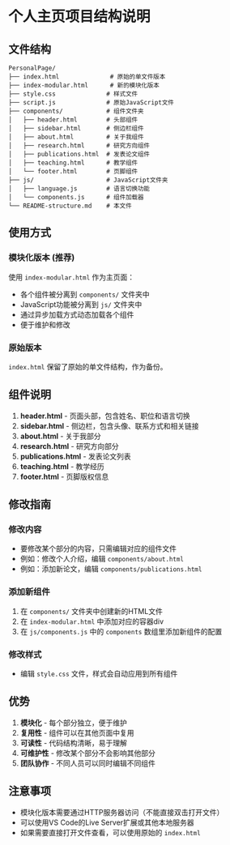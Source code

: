 # 个人主页项目结构说明

## 文件结构

```
PersonalPage/
├── index.html              # 原始的单文件版本
├── index-modular.html      # 新的模块化版本
├── style.css              # 样式文件
├── script.js              # 原始JavaScript文件
├── components/            # 组件文件夹
│   ├── header.html        # 头部组件
│   ├── sidebar.html       # 侧边栏组件
│   ├── about.html         # 关于我组件
│   ├── research.html      # 研究方向组件
│   ├── publications.html  # 发表论文组件
│   ├── teaching.html      # 教学组件
│   └── footer.html        # 页脚组件
├── js/                    # JavaScript文件夹
│   ├── language.js        # 语言切换功能
│   └── components.js      # 组件加载器
└── README-structure.md    # 本文件
```

## 使用方式

### 模块化版本 (推荐)
使用 `index-modular.html` 作为主页面：
- 各个组件被分离到 `components/` 文件夹中
- JavaScript功能被分离到 `js/` 文件夹中
- 通过异步加载方式动态加载各个组件
- 便于维护和修改

### 原始版本
`index.html` 保留了原始的单文件结构，作为备份。

## 组件说明

1. **header.html** - 页面头部，包含姓名、职位和语言切换
2. **sidebar.html** - 侧边栏，包含头像、联系方式和相关链接
3. **about.html** - 关于我部分
4. **research.html** - 研究方向部分
5. **publications.html** - 发表论文列表
6. **teaching.html** - 教学经历
7. **footer.html** - 页脚版权信息

## 修改指南

### 修改内容
- 要修改某个部分的内容，只需编辑对应的组件文件
- 例如：修改个人介绍，编辑 `components/about.html`
- 例如：添加新论文，编辑 `components/publications.html`

### 添加新组件
1. 在 `components/` 文件夹中创建新的HTML文件
2. 在 `index-modular.html` 中添加对应的容器div
3. 在 `js/components.js` 中的 `components` 数组里添加新组件的配置

### 修改样式
- 编辑 `style.css` 文件，样式会自动应用到所有组件

## 优势

1. **模块化** - 每个部分独立，便于维护
2. **复用性** - 组件可以在其他页面中复用
3. **可读性** - 代码结构清晰，易于理解
4. **可维护性** - 修改某个部分不会影响其他部分
5. **团队协作** - 不同人员可以同时编辑不同组件

## 注意事项

- 模块化版本需要通过HTTP服务器访问（不能直接双击打开文件）
- 可以使用VS Code的Live Server扩展或其他本地服务器
- 如果需要直接打开文件查看，可以使用原始的 `index.html`
